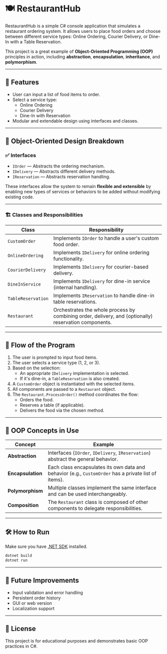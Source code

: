 # 🍽️ RestaurantHub

RestaurantHub is a simple C# console application that simulates a restaurant ordering system. It allows users to place food orders and choose between different service types: Online Ordering, Courier Delivery, or Dine-In with a Table Reservation.

This project is a great example of **Object-Oriented Programming (OOP)** principles in action, including **abstraction**, **encapsulation**, **inheritance**, and **polymorphism**.

---

## 🚀 Features

- User can input a list of food items to order.
- Select a service type:
  - Online Ordering
  - Courier Delivery
  - Dine-In with Reservation
- Modular and extendable design using interfaces and classes.

---

## 🧠 Object-Oriented Design Breakdown

### ✅ Interfaces

- `IOrder` — Abstracts the ordering mechanism.
- `IDelivery` — Abstracts different delivery methods.
- `IReservation` — Abstracts reservation handling.

These interfaces allow the system to remain **flexible and extensible** by enabling new types of services or behaviors to be added without modifying existing code.

---

### 🏗️ Classes and Responsibilities

| Class            | Responsibility |
|------------------|----------------|
| `CustomOrder`    | Implements `IOrder` to handle a user's custom food order. |
| `OnlineOrdering` | Implements `IDelivery` for online ordering functionality. |
| `CourierDelivery`| Implements `IDelivery` for courier-based delivery. |
| `DineInService`  | Implements `IDelivery` for dine-in service (internal handling). |
| `TableReservation` | Implements `IReservation` to handle dine-in table reservations. |
| `Restaurant`     | Orchestrates the whole process by combining order, delivery, and (optionally) reservation components. |

---

## 🔄 Flow of the Program

1. The user is prompted to input food items.
2. The user selects a service type (1, 2, or 3).
3. Based on the selection:
   - An appropriate `IDelivery` implementation is selected.
   - If it's dine-in, a `TableReservation` is also created.
4. A `CustomOrder` object is instantiated with the selected items.
5. All components are passed to a `Restaurant` object.
6. The `Restaurant.ProcessOrder()` method coordinates the flow:
   - Orders the food.
   - Reserves a table (if applicable).
   - Delivers the food via the chosen method.

---

## 🧱 OOP Concepts in Use

| Concept        | Example |
|----------------|---------|
| **Abstraction** | Interfaces (`IOrder`, `IDelivery`, `IReservation`) abstract the general behavior. |
| **Encapsulation** | Each class encapsulates its own data and behavior (e.g., `CustomOrder` has a private list of items). |
| **Polymorphism** | Multiple classes implement the same interface and can be used interchangeably. |
| **Composition** | The `Restaurant` class is composed of other components to delegate responsibilities. |

---

## 🛠️ How to Run

Make sure you have [.NET SDK](https://dotnet.microsoft.com/download) installed.

```bash
dotnet build
dotnet run
```

---

## 📌 Future Improvements

- Input validation and error handling
- Persistent order history
- GUI or web version
- Localization support

---

## 📃 License

This project is for educational purposes and demonstrates basic OOP practices in C#.
